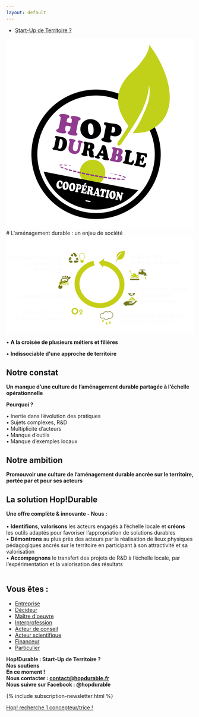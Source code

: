 ```yaml
---
layout: default
---
```


<section class="center">
  <nav class="site-nav">
    <ul>
      <li><a href="/hop-durable-gouvernance.html" class="button button--action">Start-Up de Territoire ?</a></li>
    </ul>
  </nav>
  <img src="assets/images/logo_hop_amenagement_durable_nov2.svg" alt="Logo de Hop durable">
  <br>
    
  <div class="bottom">  
    
  </div>
</section>


 
<section markdown="1" class="center">
# L'aménagement durable : un enjeu de société
<img src="assets/images/amenagement-durable-schema.svg">
 

• **A la croisée de plusieurs métiers et filières**  

• **Indissociable d'une approche de territoire**


</section>
 
 
<section markdown="1">

# Notre constat
**Un manque d’une culture de l’aménagement durable partagée à l’échelle opérationnelle**  

**Pourquoi ?**

• Inertie dans l’évolution des pratiques  
• Sujets complexes, R&D  
• Multiplicité d’acteurs  
• Manque d’outils  
• Manque d’exemples locaux  


</section>

<section markdown="1">

# Notre ambition
**Promouvoir une culture de l’aménagement durable ancrée sur le territoire, portée par et pour ses acteurs**  


# La solution Hop!Durable 

**Une offre complète & innovante - Nous :**  
<br>
• **Identifions, valorisons** les acteurs engagés à l’échelle locale et **créons** les outils adaptés pour favoriser l’appropriation de solutions durables  
• **Démontrons** au plus près des acteurs par la réalisation de lieux physiques pédagogiques ancrés sur le territoire en participant à son attractivité et sa valorisation  
• **Accompagnons** le transfert des projets de R&D à l’échelle locale, par l’expérimentation et la valorisation des résultats  
<br>

</section>
  
<section markdown="1">

# Vous êtes :

 <nav class="site-nav">
    <ul>
      <li><a href="/hop-durable-gouvernance.html" class="button">Entreprise</a></li>
      <li><a href="/hop-durable-gouvernance.html" class="button">Décideur</a></li>
      <li><a href="/hop-durable-gouvernance.html" class="button button--action">Maître d'oeuvre</a></li>
      <li><a href="/hop-durable-gouvernance.html" class="button button--action">Interprofession</a></li>
      <li><a href="/hop-durable-gouvernance.html" class="button button--action">Acteur de conseil</a></li>
      <li><a href="/hop-durable-gouvernance.html" class="button button--action">Acteur scientifique</a></li>
      <li><a href="/hop-durable-gouvernance.html" class="button button--action">Financeur</a></li>
      <li><a href="/hop-durable-gouvernance.html" class="button button--action">Particulier</a></li>
    </ul>
  </nav>
  
</section>

<section markdown="1">

**Hop!Durable : Start-Up de Territoire ?  
Nos soutiens  
En ce moment !  
Nous contacter : contact@hopdurable.fr  
Nous suivre sur Facebook : @hopdurable**

{% include subscription-newsletter.html %}  

<p class="center">
  <a href="assets/pdf/hop-durable_recherche_concepteur_2.pdf" class="button">Hop! recherche 1 concepteur/trice ! </a>
</p>
  

  
</section>
